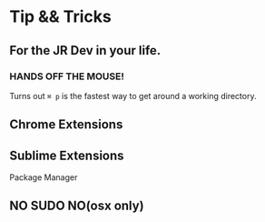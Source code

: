 # Tip && Tricks
## For the JR Dev in your life.



### HANDS OFF THE MOUSE!

Turns out ```⌘ p``` is the fastest way to get around a working directory.


## Chrome Extensions

## Sublime Extensions
Package Manager


## NO SUDO NO(osx only)


